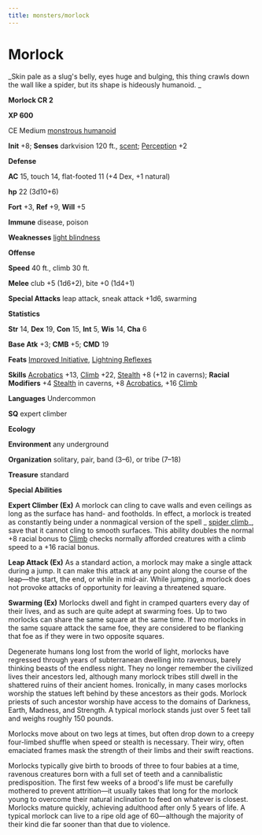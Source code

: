 ```yaml
---
title: monsters/morlock
---
```

# Morlock

_Skin pale as a slug's belly, eyes huge and bulging, this thing crawls down the wall like a spider, but its shape is hideously humanoid. _

**Morlock CR 2**

**XP 600**

CE Medium [monstrous humanoid](creatureTypes.md#_monstrous-humanoid)

**Init** +8; **Senses** darkvision 120 ft., [scent](universalMonsterRules.md#_scent); [Perception](../skills/perception.md#_perception) +2

**Defense**

**AC** 15, touch 14, flat-footed 11 (+4 Dex, +1 natural)

**hp** 22 (3d10+6)

**Fort** +3, **Ref** +9, **Will** +5

**Immune** disease, poison

**Weaknesses** [light blindness](universalMonsterRules.md#_light-blindness)

**Offense**

**Speed** 40 ft., climb 30 ft.

**Melee** club +5 (1d6+2), bite +0 (1d4+1)

**Special Attacks** leap attack, sneak attack +1d6, swarming

**Statistics**

**Str** 14, **Dex** 19, **Con** 15, **Int** 5, **Wis** 14, **Cha** 6

**Base Atk** +3; **CMB** +5; **CMD** 19

**Feats** [Improved Initiative](../feats.md#_improved-initiative), [Lightning Reflexes](../feats.md#_lightning-reflexes)

**Skills** [Acrobatics](../skills/acrobatics.md#_acrobatics) +13, [Climb](../skills/climb.md#_climb) +22, [Stealth](../skills/stealth.md#_stealth) +8 (+12 in caverns); **Racial Modifiers** +4 [Stealth](../skills/stealth.md#_stealth) in caverns, +8 [Acrobatics](../skills/acrobatics.md#_acrobatics), +16 [Climb](../skills/climb.md#_climb)

**Languages** Undercommon

**SQ** expert climber

**Ecology**

**Environment** any underground

**Organization** solitary, pair, band (3–6), or tribe (7–18)

**Treasure** standard

**Special Abilities**

**Expert Climber (Ex)** A morlock can cling to cave walls and even ceilings as long as the surface has hand- and footholds. In effect, a morlock is treated as constantly being under a nonmagical version of the spell _ [spider climb](../spells/spiderClimb.md#_spider-climb)_, save that it cannot cling to smooth surfaces. This ability doubles the normal +8 racial bonus to [Climb](../skills/climb.md#_climb) checks normally afforded creatures with a climb speed to a +16 racial bonus.

**Leap Attack (Ex)** As a standard action, a morlock may make a single attack during a jump. It can make this attack at any point along the course of the leap—the start, the end, or while in mid-air. While jumping, a morlock does not provoke attacks of opportunity for leaving a threatened square.

**Swarming (Ex)** Morlocks dwell and fight in cramped quarters every day of their lives, and as such are quite adept at swarming foes. Up to two morlocks can share the same square at the same time. If two morlocks in the same square attack the same foe, they are considered to be flanking that foe as if they were in two opposite squares.

Degenerate humans long lost from the world of light, morlocks have regressed through years of subterranean dwelling into ravenous, barely thinking beasts of the endless night. They no longer remember the civilized lives their ancestors led, although many morlock tribes still dwell in the shattered ruins of their ancient homes. Ironically, in many cases morlocks worship the statues left behind by these ancestors as their gods. Morlock priests of such ancestor worship have access to the domains of Darkness, Earth, Madness, and Strength. A typical morlock stands just over 5 feet tall and weighs roughly 150 pounds.

Morlocks move about on two legs at times, but often drop down to a creepy four-limbed shuffle when speed or stealth is necessary. Their wiry, often emaciated frames mask the strength of their limbs and their swift reactions.

Morlocks typically give birth to broods of three to four babies at a time, ravenous creatures born with a full set of teeth and a cannibalistic predisposition. The first few weeks of a brood's life must be carefully mothered to prevent attrition—it usually takes that long for the morlock young to overcome their natural inclination to feed on whatever is closest. Morlocks mature quickly, achieving adulthood after only 5 years of life. A typical morlock can live to a ripe old age of 60—although the majority of their kind die far sooner than that due to violence.

